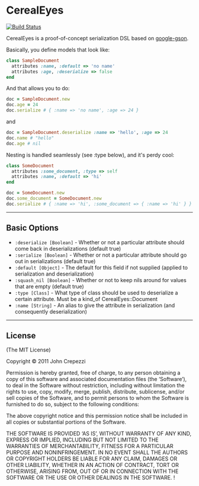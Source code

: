 # CerealEyes

[![Build Status](https://secure.travis-ci.org/seejohnrun/cereal_eyes.png)](http://travis-ci.org/seejohnrun/cereal_eyes)

CerealEyes is a proof-of-concept serialization DSL based on [google-gson](http://code.google.com/p/google-gson/).

Basically, you define models that look like:

``` ruby
class SampleDocument
  attributes :name, :default => 'no name'
  attributes :age, :deserialize => false
end
```

And that allows you to do:

``` ruby
doc = SampleDocument.new
doc.age = 24
doc.serialize # { :name => 'no name', :age => 24 }
```

and

``` ruby
doc = SampleDocument.deserialize :name => 'hello', :age => 24
doc.name # "hello"
doc.age # nil
```

Nesting is handled seamlessly (see :type below), and it's perdy cool:

``` ruby
class SomeDocument
  attributes :some_document, :type => self
  attributes :name, :default => 'hi'
end

doc = SomeDocument.new
doc.some_document = SomeDocument.new
doc.serialize # { :name => 'hi', :some_document => { :name => 'hi' } }
```

---

## Basic Options

* `:deserialize [Boolean]` - Whether or not a particular attribute should come back in deserializations (default true)
* `:serialize [Boolean]` - Whether or not a particular attribute should go out in serializations (default true)
* `:default [Object]` - The default for this field if not supplied (applied to serialization and deserialization)
* `:squash_nil [Boolean]` - Whether or not to keep nils around for values that are empty (default true)
* `:type [Class]` - What type of class should be used to deserialize a certain attribute.  Must be a kind_of CerealEyes::Document
* `:name [String]` - An alias to give the attribute in serialization (and consequently deserialization)

---

## License

(The MIT License)

Copyright © 2011 John Crepezzi

Permission is hereby granted, free of charge, to any person obtaining a copy of this software and associated documentation files (the ‘Software’), to deal in the Software without restriction, including without limitation the rights to use, copy, modify, merge, publish, distribute, sublicense, and/or sell copies of the Software, and to permit persons to whom the Software is furnished to do so, subject to the following conditions:

The above copyright notice and this permission notice shall be included in all copies or substantial portions of the Software.

THE SOFTWARE IS PROVIDED ‘AS IS’, WITHOUT WARRANTY OF ANY KIND, EXPRESS OR IMPLIED, INCLUDING BUT NOT LIMITED TO THE WARRANTIES OF MERCHANTABILITY, FITNESS FOR A PARTICULAR PURPOSE AND NONINFRINGEMENT. IN NO EVENT SHALL THE AUTHORS OR COPYRIGHT HOLDERS BE LIABLE FOR ANY CLAIM, DAMAGES OR OTHER LIABILITY, WHETHER IN AN ACTION OF CONTRACT, TORT OR OTHERWISE, ARISING FROM, OUT OF OR IN CONNECTION WITH THE SOFTWARE OR THE USE OR OTHER DEALINGS IN THE SOFTWARE. !
